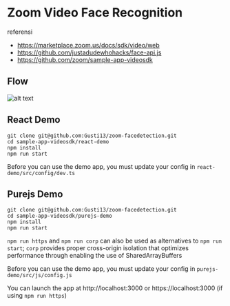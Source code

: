 # Zoom Video Face Recognition
referensi
- https://marketplace.zoom.us/docs/sdk/video/web
- https://github.com/justadudewhohacks/face-api.js
- https://github.com/zoom/sample-app-videosdk

## Flow
![alt text](https://github.com/Gustiana882/zoom-facedetection/blob/master/flow.png "Flow")


## React Demo
```
git clone git@github.com:Gusti13/zoom-facedetection.git
cd sample-app-videosdk/react-demo
npm install
npm run start

```

Before you can use the demo app, you must update your config in ```react-demo/src/config/dev.ts```

## Purejs Demo
```
git clone git@github.com:Gusti13/zoom-facedetection.git
cd sample-app-videosdk/purejs-demo
npm install
npm run start

```

```npm run https``` and ```npm run corp``` can also be used as alternatives to ```npm run start```; ```corp``` provides proper cross-origin isolation that optimizes performance through enabling the use of SharedArrayBuffers

Before you can use the demo app, you must update your config in ```purejs-demo/src/js/config.js```

You can launch the app at http://localhost:3000 or https://localhost:3000 (if using ```npm run https```)
